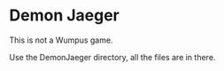 # Demon Jaeger
This is not a Wumpus game.

Use the DemonJaeger directory, all the files are in there.
